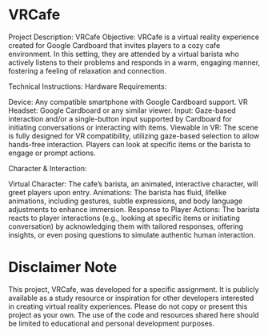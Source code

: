 # VRCafe
 
Project Description: VRCafe
Objective: VRCafe is a virtual reality experience created for Google Cardboard that invites players to a cozy cafe environment. In this setting, they are attended by a virtual barista who actively listens to their problems and responds in a warm, engaging manner, fostering a feeling of relaxation and connection.

Technical Instructions:
Hardware Requirements:

Device: Any compatible smartphone with Google Cardboard support.
VR Headset: Google Cardboard or any similar viewer.
Input: Gaze-based interaction and/or a single-button input supported by Cardboard for initiating conversations or interacting with items.
Viewable in VR: The scene is fully designed for VR compatibility, utilizing gaze-based selection to allow hands-free interaction. Players can look at specific items or the barista to engage or prompt actions.

Character & Interaction:

Virtual Character: The cafe’s barista, an animated, interactive character, will greet players upon entry.
Animations: The barista has fluid, lifelike animations, including gestures, subtle expressions, and body language adjustments to enhance immersion.
Response to Player Actions: The barista reacts to player interactions (e.g., looking at specific items or initiating conversation) by acknowledging them with tailored responses, offering insights, or even posing questions to simulate authentic human interaction.

# Disclaimer Note

This project, VRCafe, was developed for a specific assignment. It is publicly available as a study resource or inspiration for other developers interested in creating virtual reality experiences. Please do not copy or present this project as your own. The use of the code and resources shared here should be limited to educational and personal development purposes.
